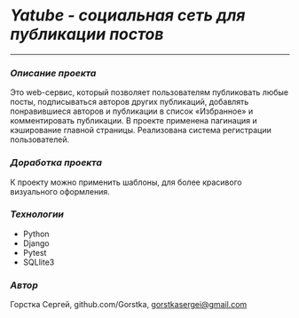 # _Yatube - социальная сеть для публикации постов_ 
____

### _Описание проекта_

Это web-сервис, который позволяет пользователям публиковать любые посты, подписываться авторов других публикаций, добавлять понравившиеся авторов и публикации в список «Избранное» и комментировать публикации. В проекте применена пагинация и кэширование главной страницы. Реализована система регистрации пользователей.

### _Доработка проекта_

К проекту можно применить шаблоны, для более красивого визуального оформления.

### _Технологии_

- Python 
- Django
- Pytest
- SQLlite3

### _Автор_

Горстка Сергей, github.com/Gorstka, gorstkasergei@gmail.com
